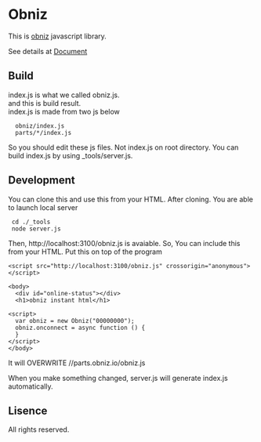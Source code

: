 # Obniz

This is [obniz](https://obniz.io/) javascript library.

See details at [Document](https://obniz.io/doc)

## Build
index.js is what we called obniz.js.  
and this is build result.  
index.js is made from two js below
```
  obniz/index.js  
  parts/*/index.js  
```
So you should edit these js files. Not index.js on root directory.
You can build index.js by using _tools/server.js.

## Development
You can clone this and use this from your HTML.
After cloning. You are able to launch local server

```
 cd ./_tools
 node server.js
```
Then, http://localhost:3100/obniz.js is avaiable.
So, You can include this from your HTML.
Put this on top of the program
```
<script src="http://localhost:3100/obniz.js" crossorigin="anonymous"></script>

<body>
  <div id="online-status"></div>
  <h1>obniz instant html</h1>

<script>
  var obniz = new Obniz("00000000");
  obniz.onconnect = async function () {
  }
</script>
</body>
```
It will OVERWRITE //parts.obniz.io/obniz.js

When you make something changed, server.js will generate index.js automatically.

## Lisence

All rights reserved.